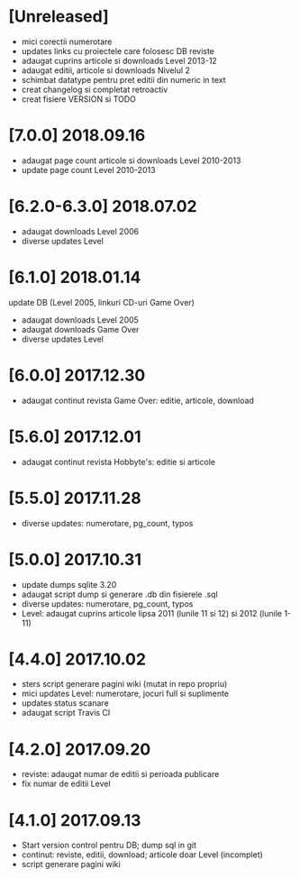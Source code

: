 # [Unreleased]
- mici corectii numerotare
- updates links cu proiectele care folosesc DB reviste
- adaugat cuprins articole si downloads Level 2013-12
- adaugat editii, articole si downloads Nivelul 2
- schimbat datatype pentru pret editii din numeric in text
- creat changelog si completat retroactiv
- creat fisiere VERSION si TODO

# [7.0.0] 2018.09.16
- adaugat page count articole si downloads Level 2010-2013
- update page count Level 2010-2013

# [6.2.0-6.3.0] 2018.07.02
- adaugat downloads Level 2006
- diverse updates Level

# [6.1.0] 2018.01.14
update DB (Level 2005, linkuri CD-uri Game Over)
- adaugat downloads Level 2005
- adaugat downloads Game Over
- diverse updates Level

# [6.0.0] 2017.12.30
- adaugat continut revista Game Over: editie, articole, download

# [5.6.0] 2017.12.01
- adaugat continut revista Hobbyte's: editie si articole

# [5.5.0] 2017.11.28
- diverse updates: numerotare, pg_count, typos

# [5.0.0] 2017.10.31
- update dumps sqlite 3.20
- adaugat script dump si generare .db din fisierele .sql
- diverse updates: numerotare, pg_count, typos
- Level: adaugat cuprins articole lipsa 2011 (lunile 11 si 12) si 2012 (lunile 1-11)

# [4.4.0] 2017.10.02
- sters script generare pagini wiki (mutat in repo propriu)
- mici updates Level: numerotare, jocuri full si suplimente
- updates status scanare
- adaugat script Travis CI

# [4.2.0] 2017.09.20
- reviste: adaugat numar de editii si perioada publicare
- fix numar de editii Level 

# [4.1.0] 2017.09.13
- Start version control pentru DB; dump sql in git
- continut: reviste, editii, download; articole doar Level (incomplet)
- script generare pagini wiki